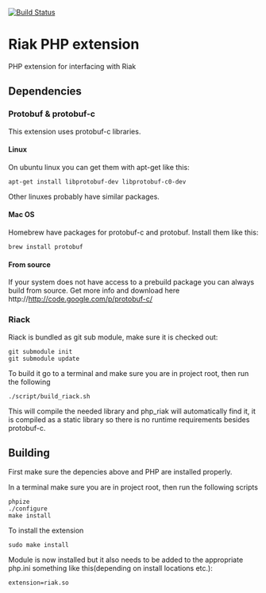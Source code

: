 [![Build Status](https://travis-ci.org/TriKaspar/php_riak.png)](https://travis-ci.org/TriKaspar/php_riak)

# Riak PHP extension
PHP extension for interfacing with Riak

## Dependencies
### Protobuf & protobuf-c
This extension uses protobuf-c libraries.

#### Linux
On ubuntu linux you can get them with apt-get like this:

	apt-get install libprotobuf-dev libprotobuf-c0-dev
Other linuxes probably have similar packages.

#### Mac OS
Homebrew have packages for protobuf-c and protobuf.
Install them like this:

	brew install protobuf
	

#### From source
If your system does not have access to a prebuild package you can always build from source.
Get more info and download here http://http://code.google.com/p/protobuf-c/

### Riack
Riack is bundled as git sub module, make sure it is checked out:

	git submodule init
	git submodule update

To build it go to a terminal and make sure you are in project root, then run the following

	./script/build_riack.sh
This will compile the needed library and php_riak will automatically find it, it is compiled as a static library so there is no runtime requirements besides protobuf-c.

## Building
First make sure the depencies above and PHP are installed properly.

In a terminal make sure you are in project root, then run the following scripts

	phpize
	./configure
	make install

To install the extension

	sudo make install

Module is now installed but it also needs to be added to the appropriate php.ini something like this(depending on install locations etc.):

	extension=riak.so
